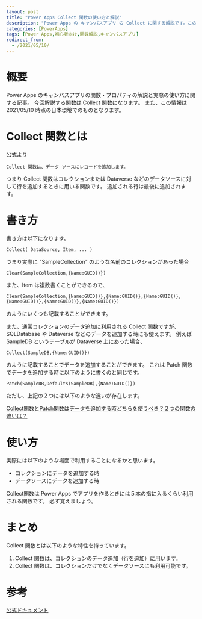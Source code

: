 ```yaml
---
layout: post
title: "Power Apps Collect 関数の使い方と解説"
description: "Power Apps の キャンバスアプリ の Collect に関する解説です。この記事を読むことで　Collect の使い方をマスターすることができます。Collect とはコレクションを作成または、コレクションやデータソースにデータを追加するときに使います。"
categories: [PowerApps]
tags: [Power Apps,初心者向け,関数解説,キャンバスアプリ]
redirect_from:
  - /2021/05/10/
---
```


#  概要

Power Apps のキャンバスアプリの関数・プロパティの解説と実際の使い方に関する記事。
今回解説する関数は Collect 関数になります。
また、この情報は 2021/05/10 時点の日本環境でのものとなります。

# Collect 関数とは

公式より
```
Collect 関数は、データ ソースにレコードを追加します。
```

つまり Collect 関数はコレクションまたは Dataverse などのデータソースに対して行を追加するときに用いる関数です。
追加される行は最後に追加されます。


# 書き方

書き方は以下になります。

```
Collect( DataSource, Item, ... )
```

つまり実際に "SampleCollection" のような名前のコレクションがあった場合

```
Clear(SampleCollection,{Name:GUID()})
```

また、Item は複数書くことができるので、

```
Clear(SampleCollection,{Name:GUID()},{Name:GUID()},{Name:GUID()},{Name:GUID()},{Name:GUID()},{Name:GUID()})
```

のようにいくつも記載することができます。

また、通常コレクションのデータ追加に利用される Collect 関数ですが、SQLDatabase や Dataverse などのデータを追加する時にも使えます。
例えば SampleDB というテーブルが Dataverse 上にあった場合、

```
Collect(SampleDB,{Name:GUID()})
```

のように記載することでデータを追加することができます。
これは Patch 関数でデータを追加する時に以下のように書くのと同じです。

```
Patch(SampleDB,Defaults(SampleDB),{Name:GUID()})
```

ただし、上記の２つには以下のような違いが存在します。

[Collect関数とPatch関数はデータを追加する時どちらを使うべき？２つの関数の違いは？]()

# 使い方

実際には以下のような場面で利用することになるかと思います。

- コレクションにデータを追加する時
- データソースにデータを追加する時

Collect関数は Power Apps でアプリを作るときには５本の指に入るくらい利用される関数です。
必ず覚えましょう。

# まとめ

Collect 関数とは以下のような特性を持っています。

1. Collect 関数は、コレクションのデータ追加（行を追加）に用います。
2. Collect 関数は、コレクションだけでなくデータソースにも利用可能です。


# 参考

[公式ドキュメント](https://docs.microsoft.com/ja-jp/powerapps/maker/canvas-apps/functions/function-clear-collect-clearcollect#collect)

